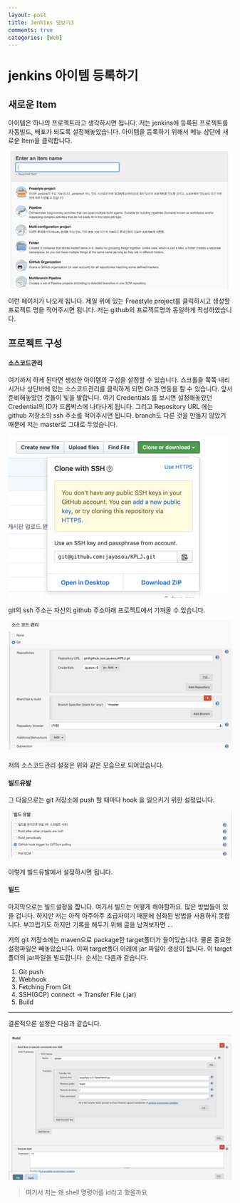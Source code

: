 ```yaml
---
layout: post
title: Jenkins 맛보기3 
comments: true
categories: [Web]
---
```


# jenkins 아이템 등록하기

## 새로운 Item

아이템은 하나의 프로젝트라고 생각하시면 됩니다. 저는 jenkins에 등록된 프로젝트를 자동빌드, 배포가 되도록 설정해놓았습니다. 아이템을 등록하기 위해서 메뉴 상단에 새로운 Item을 클릭합니다.

![jenkins-new-item](/images/jenkins-new-item.png)

이런 페이지가 나오게 됩니다. 제일 위에 있는 Freestyle project를 클릭하시고 생성할 프로젝트 명을 적어주시면 됩니다. 저는 github의 프로젝트명과 동일하게 작성하였습니다. 

## 프로젝트 구성

#### 소스코드관리

여기까지 하게 된다면 생성한 아이템의 구성을 설정할 수 있습니다. 스크롤을 쭉쭉 내리시거나 상단바에 있는 소스코드관리를 클릭하게 되면 Git과 연동을 할 수 있습니다. 앞서 준비해놓았던 것들이 빛을 발합니다. 여기 Credentials 를 보시면 설정해놓았던 Credential의 ID가 드롭박스에 나타나게 됩니다. 그리고 Repository URL 에는 github 저장소의 ssh 주소를 적어주시면 됩니다. branch도 다른 것을 만들지 않았기 때문에 저는 master로 그대로 두었습니다. 

![jenkins-git-ssh](/images/jenkins-git-ssh.png)

git의 ssh 주소는 자신의 github 주소아래 프로젝트에서 가져올 수 있습니다.

![jenkins-소스코드관리](/images/jenkins-소스코드관리.png)

저의 소스코드관리 설정은 위와 같은 모습으로 되어있습니다.

#### 빌드유발

그 다음으로는 git 저장소에 push 할 때마다 hook 을 일으키기 위한 설정입니다.

![jenkins-빌드유발](/images/jenkins-빌드유발.png)

이렇게 빌드유발에서 설정하시면 됩니다.

#### 빌드

마지막으로는 빌드설정을 합니다. 여기서 빌드는 어떻게 해야할까요. 많은 방법들이 있을 겁니다. 하지만 저는 아직 아주아주 초급자이기 때문에 심화된 방법을 사용하지 못합니다. 부끄럽기도 하지만 기록을 해두기 위해 글을 남겨보자면 ...

저의 git 저장소에는 maven으로 package한 target폴더가 들어있습니다. 물론 중요한 설정파일은 빼놓았습니다. 이때 target폴더 아래에 jar 파일이 생성이 됩니다. 이 target폴더의 jar파일을 빌드합니다. 순서는 다음과 같습니다.

1. Git push
2. Webhook
3. Fetching From Git 
4. SSH(GCP) connect -> Transfer File (.jar)
5. Build

<hr>

결론적으론 설정은 다음과 같습니다.

![jenkins-빌드](/images/jenkins-빌드.png)

> 여기서 저는 왜 shell 명령어를 id라고 했을까요
